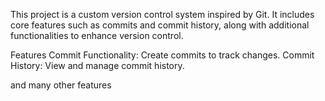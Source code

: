 This project is a custom version control system inspired by Git. It includes core features such as commits and commit history, along with additional functionalities to enhance version control.

Features
Commit Functionality: Create commits to track changes.
Commit History: View and manage commit history.

and many other features
